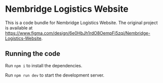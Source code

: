 
  # Nembridge Logistics Website

  This is a code bundle for Nembridge Logistics Website. The original project is available at https://www.figma.com/design/6e0HbJh1rdO8OempFi5zqi/Nembridge-Logistics-Website.

  ## Running the code

  Run `npm i` to install the dependencies.

  Run `npm run dev` to start the development server.
  